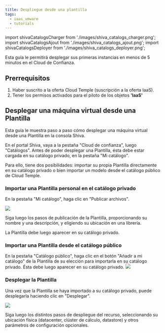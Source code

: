 ```yaml
---
title: Despliegue desde una plantilla
tags:
  - iaas_vmware
  - tutorials
---
```

import shivaCatalogsCharger from './images/shiva_catalogs_charger.png';
import shivaCatalogsAjout from './images/shiva_catalogs_ajout.png';
import shivaCatalogsDeployer from './images/shiva_catalogs_deployer.png';

Esta guía le permitirá desplegar sus primeras instancias en menos de 5 minutos en el Cloud de Confianza.

## __Prerrequisitos__

1. Haber suscrito a la oferta Cloud Temple (suscripción a la oferta IaaS).
2. Tener los permisos activados para el piloto de los objetos __'IaaS'__

## Desplegar una máquina virtual desde una Plantilla

Esta guía le muestra paso a paso cómo desplegar una máquina virtual desde una Plantilla en la consola Shiva.

En el portal Shiva, vaya a la pestaña "Cloud de confianza", luego "Catálogos". Antes de poder desplegar una Plantilla, ésta debe estar cargada en su catálogo privado, en la pestaña "Mi catálogo".

Para ello, tiene dos posibilidades: importar su propia Plantilla directamente en su catálogo privado o bien importar un modelo desde el catálogo público de Cloud Temple.

### Importar una Plantilla personal en el catálogo privado

En la pestaña "Mi catálogo", haga clic en "Publicar archivos".

<img src={shivaCatalogsCharger} />

Siga luego los pasos de publicación de la Plantilla, proporcionando su nombre y una descripción, y eligiendo su ubicación en una librería.

La Plantilla debe luego aparecer en su catálogo privado.

### Importar una Plantilla desde el catálogo público

En la pestaña "Catálogo público", haga clic en el botón "Añadir a mi catálogo" de la Plantilla de su elección para importarla en su catálogo privado. Ésta debe luego aparecer en su catálogo privado.
<img src={shivaCatalogsAjout} />

### Desplegar la Plantilla

Una vez que la Plantilla se haya importado a su catálogo privado, puede desplegarla haciendo clic en "Desplegar".

<img src={shivaCatalogsDeployer} />

Siga luego los distintos pasos de despliegue del recurso, seleccionando su ubicación física (datacenter, clúster de cálculo, datastore) y otros parámetros de configuración opcionales.